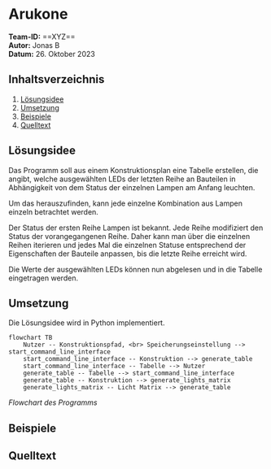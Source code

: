 # Arukone

**Team-ID:** ==XYZ== <br>
**Autor:** Jonas B <br>
**Datum:** 26. Oktober 2023

## Inhaltsverzeichnis

1. [Lösungsidee](#lösungsidee)
2. [Umsetzung](#umsetzung)
3. [Beispiele](#beispiele)
4. [Quelltext](#quelltext)

## Lösungsidee

Das Programm soll aus einem Konstruktionsplan eine Tabelle erstellen, die angibt, welche ausgewählten LEDs der letzten Reihe an Bauteilen in Abhängigkeit von dem Status der einzelnen Lampen am Anfang leuchten.

Um das herauszufinden, kann jede einzelne Kombination aus Lampen einzeln betrachtet werden.

Der Status der ersten Reihe Lampen ist bekannt. Jede Reihe modifiziert den Status der vorangegangenen Reihe. Daher kann man über die einzelnen Reihen iterieren und jedes Mal die einzelnen Statuse entsprechend der Eigenschaften der Bauteile anpassen, bis die letzte Reihe erreicht wird. 

Die Werte der ausgewählten LEDs können nun abgelesen und in die Tabelle eingetragen werden.

## Umsetzung

Die Lösungsidee wird in Python implementiert.

```mermaid
flowchart TB
    Nutzer -- Konstruktionspfad, <br> Speicherungseinstellung --> start_command_line_interface
    start_command_line_interface -- Konstruktion --> generate_table
    start_command_line_interface -- Tabelle --> Nutzer
    generate_table -- Tabelle --> start_command_line_interface
    generate_table -- Konstruktion --> generate_lights_matrix 
    generate_lights_matrix -- Licht Matrix --> generate_table
```
*Flowchart des Programms*

## Beispiele



## Quelltext

